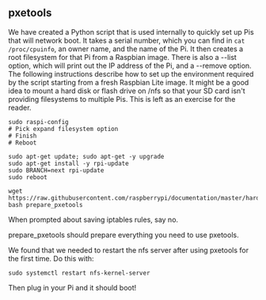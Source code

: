 ## pxetools
We have created a Python script that is used internally to quickly set up Pis that will network boot. It takes a serial number, which you can find in `cat /proc/cpuinfo`, an owner name, and the name of the Pi. It then creates a root filesystem for that Pi from a Raspbian image. There is also a --list option, which will print out the IP address of the Pi, and a --remove option. The following instructions describe how to set up the environment required by the script starting from a fresh Raspbian Lite image. It might be a good idea to mount a hard disk or flash drive on /nfs so that your SD card isn't providing filesystems to multiple Pis. This is left as an exercise for the reader.

```
sudo raspi-config
# Pick expand filesystem option
# Finish
# Reboot

sudo apt-get update; sudo apt-get -y upgrade
sudo apt-get install -y rpi-update
sudo BRANCH=next rpi-update
sudo reboot

wget https://raw.githubusercontent.com/raspberrypi/documentation/master/hardware/raspberrypi/bootmodes/pxetools/prepare_pxetools
bash prepare_pxetools
```

When prompted about saving iptables rules, say no.

prepare_pxetools should prepare everything you need to use pxetools.

We found that we needed to restart the nfs server after using pxetools for the first time. Do this with:
```
sudo systemctl restart nfs-kernel-server
```

Then plug in your Pi and it should boot!
